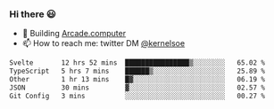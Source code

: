 ### Hi there 😃

- 🔨 Building [Arcade.computer](https://arcade.computer)
- 📫 How to reach me: twitter DM [@kernelsoe](https://twitter.com/kernelsoe)

<!--START_SECTION:waka-->

```txt
Svelte       12 hrs 52 mins  ████████████████▒░░░░░░░░   65.02 %
TypeScript   5 hrs 7 mins    ██████▒░░░░░░░░░░░░░░░░░░   25.89 %
Other        1 hr 13 mins    █▓░░░░░░░░░░░░░░░░░░░░░░░   06.19 %
JSON         30 mins         ▓░░░░░░░░░░░░░░░░░░░░░░░░   02.57 %
Git Config   3 mins          ░░░░░░░░░░░░░░░░░░░░░░░░░   00.27 %
```

<!--END_SECTION:waka-->

